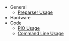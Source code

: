   * General
    * [Preparser Usage](PreparserUsage.md)
  * Hardware
  * Code
    * [PIO Usage](PIOUsage.md)
    * [Command Line Usage](CommandLineUsage.md)